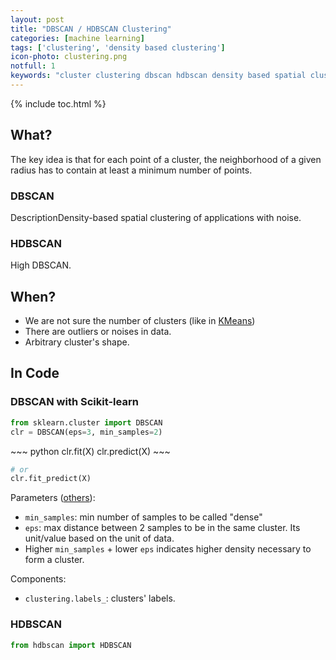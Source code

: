 ```yaml
---
layout: post
title: "DBSCAN / HDBSCAN Clustering"
categories: [machine learning]
tags: ['clustering', 'density based clustering']
icon-photo: clustering.png
notfull: 1
keywords: "cluster clustering dbscan hdbscan density based spatial clustering of application with noise high varying shapes sort data points neighborhood min point core points border noise phase discover number of clusters automatically ignoire outliers detect outliers Scikit-learn density based clustering"
---
```


{% include toc.html %}

## What?

The key idea is that for each point of a cluster, the neighborhood of a given radius has to contain at least a minimum number of points.

### DBSCAN

DescriptionDensity-based spatial clustering of applications with noise.

### HDBSCAN

High DBSCAN.

## When?

- We are not sure the number of clusters (like in [KMeans](/k-means-clustering))
- There are outliers or noises in data.
- Arbitrary cluster's shape.

## In Code

### DBSCAN with Scikit-learn

~~~ python
from sklearn.cluster import DBSCAN
clr = DBSCAN(eps=3, min_samples=2)
~~~

<div class="flex-auto-equal-2" markdown="1">
~~~ python
clr.fit(X)
clr.predict(X)
~~~

~~~ python
# or
clr.fit_predict(X)
~~~
</div>

Parameters ([others](https://scikit-learn.org/stable/modules/generated/sklearn.cluster.DBSCAN.html)):

- `min_samples`: min number of samples to be called "dense"
- `eps`: max distance between 2 samples to be in the same cluster. Its unit/value based on the unit of data.
- Higher `min_samples` + lower `eps` indicates higher density necessary to form a cluster.

Components:

- `clustering.labels_`: clusters' labels.

### HDBSCAN

~~~ python
from hdbscan import HDBSCAN
~~~
